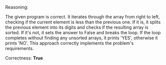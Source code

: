 Reasoning: 

The given program is correct. It iterates through the array from right to left, checking if the current element is less than the previous one. If it is, it splits the previous element into its digits and checks if the resulting array is sorted. If it's not, it sets the answer to False and breaks the loop. If the loop completes without finding any unsorted arrays, it prints 'YES', otherwise it prints 'NO'. This approach correctly implements the problem's requirements.

Correctness: **True**